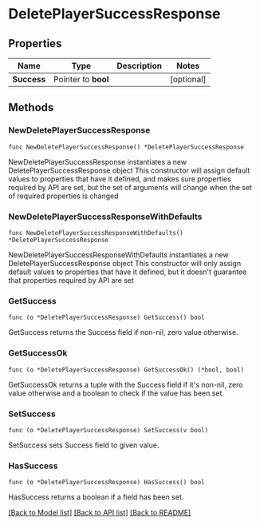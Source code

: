 # DeletePlayerSuccessResponse

## Properties

Name | Type | Description | Notes
------------ | ------------- | ------------- | -------------
**Success** | Pointer to **bool** |  | [optional] 

## Methods

### NewDeletePlayerSuccessResponse

`func NewDeletePlayerSuccessResponse() *DeletePlayerSuccessResponse`

NewDeletePlayerSuccessResponse instantiates a new DeletePlayerSuccessResponse object
This constructor will assign default values to properties that have it defined,
and makes sure properties required by API are set, but the set of arguments
will change when the set of required properties is changed

### NewDeletePlayerSuccessResponseWithDefaults

`func NewDeletePlayerSuccessResponseWithDefaults() *DeletePlayerSuccessResponse`

NewDeletePlayerSuccessResponseWithDefaults instantiates a new DeletePlayerSuccessResponse object
This constructor will only assign default values to properties that have it defined,
but it doesn't guarantee that properties required by API are set

### GetSuccess

`func (o *DeletePlayerSuccessResponse) GetSuccess() bool`

GetSuccess returns the Success field if non-nil, zero value otherwise.

### GetSuccessOk

`func (o *DeletePlayerSuccessResponse) GetSuccessOk() (*bool, bool)`

GetSuccessOk returns a tuple with the Success field if it's non-nil, zero value otherwise
and a boolean to check if the value has been set.

### SetSuccess

`func (o *DeletePlayerSuccessResponse) SetSuccess(v bool)`

SetSuccess sets Success field to given value.

### HasSuccess

`func (o *DeletePlayerSuccessResponse) HasSuccess() bool`

HasSuccess returns a boolean if a field has been set.


[[Back to Model list]](../README.md#documentation-for-models) [[Back to API list]](../README.md#documentation-for-api-endpoints) [[Back to README]](../README.md)


